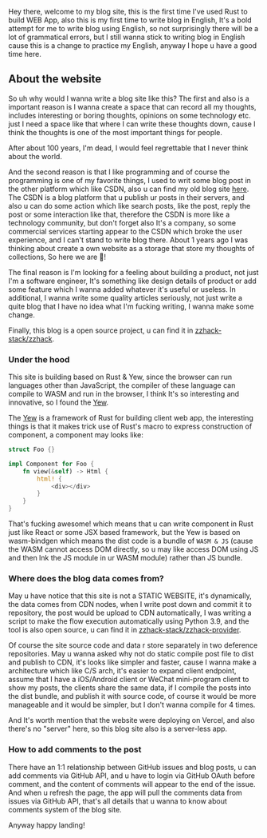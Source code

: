 Hey there, welcome to my blog site, this is the first time I've used Rust to build WEB App, also this is my first time to write blog in English, It's a bold attempt for me to write blog using English, so not surprisingly there will be a lot of grammatical errors, but I still wanna stick to writing blog in English cause this is a change to practice my English, anyway I hope u have a good time here.

## About the website
So uh why would I wanna write a blog site like this? The first and also is a important reason is I wanna create a space that can record all my thoughts, includes interesting or boring thoughts, opinions on some technology etc. just I need a space like that where I can write these thoughts down, cause I think the thoughts is one of the most important things for people.

After about 100 years, I'm dead, I would feel regrettable that I never think about the world.

And the second reason is that I like programming and of course the programming is one of my favorite things, I used to writ some blog post in the other platform which like CSDN, also u can find my old blog site [here](https://blog.csdn.net/HaoDaWang). The CSDN is a blog platform that u publish ur posts in their servers, and also u can do some action which like search posts, like the post, reply the post or some interaction like that, therefore the CSDN is more like a technology community, but don't forget also It's a company, so some commercial services starting appear to the CSDN which broke the user experience, and I can't stand to write blog there. About 1 years ago I was thinking about create a own website as a storage that store my thoughts of collections, So here we are 🎉! 

The final reason is I'm looking for a feeling about building a product, not just I'm a software engineer, It's something like design details of product or add some feature which I wanna added whatever it's useful or useless. In additional, I wanna write some quality articles seriously, not just write a quite blog that I have no idea what I'm fucking writing, I wanna make some change.

Finally, this blog is a open source project, u can find it in [zzhack-stack/zzhack](https://github.com/zzhack-stack/zzhack).

### Under the hood
This site is building based on Rust & Yew, since the browser can run languages other than JavaScript, the compiler of these language can compile to WASM and run in the browser, I think It's so interesting and innovative, so I found the [Yew](https://yew.rs/).

The [Yew](https://yew.rs/) is a framework of Rust for building client web app, the interesting things is that it makes trick use of Rust's macro to express construction of component, a component may looks like:

```rust
struct Foo {}

impl Component for Foo {
    fn view(&self) -> Html {
        html! {
            <div></div>
        }
    }
}
```

That's fucking awesome! which means that u can write component in Rust just like React or some JSX based framework, but the Yew is based on wasm-bindgen which means the dist code is a bundle of `WASM & JS` (cause the WASM cannot access DOM directly, so u may like access DOM using JS and then lnk the JS module in ur WASM module) rather than JS bundle.

### Where does the blog data comes from?
May u have notice that this site is not a STATIC WEBSITE, it's dynamically, the data comes from CDN nodes, when I write post down and commit it to repository, the post would be upload to CDN automatically, I was writing a script to make the flow execution automatically using Python 3.9, and the tool is also open source, u can find it in [zzhack-stack/zzhack-provider](https://github.com/zzhack-stack/zzhack-provider).

Of course the site source code and data r store separately in two deference repositories. May u wanna asked why not do static compile post file to dist and publish to CDN, it's looks like simpler and faster, cause I wanna make a architecture which like C/S arch, it's easier to expand client endpoint, assume that I have a iOS/Android client or WeChat mini-program client to show my posts, the clients share the same data, if I compile the posts into the dist bundle, and publish it with source code, of course it would be more manageable and it would be simpler, but I don't wanna compile for 4 times.

And It's worth mention that the website were deploying on Vercel, and also there's no "server" here, so this blog site also is a server-less app.

### How to add comments to the post
There have an 1:1 relationship between GitHub issues and blog posts, u can add comments via GitHub API, and u have to login via GitHub OAuth before comment, and the content of comments will appear to the end of the issue. And when u refresh the page, the app will pull the comments data from issues via GitHub API, that's all details that u wanna to know about comments system of the blog site.

Anyway happy landing! 

